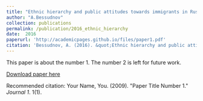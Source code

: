```yaml
---
title: "Ethnic hierarchy and public attitudes towards immigrants in Russia"
author: "A.Bessudnov"
collection: publications
permalink: /publication/2016_ethnic_hierarchy
date:  2016
paperurl: 'http://academicpages.github.io/files/paper1.pdf'
citation: 'Bessudnov, A. (2016). &quot;Ethnic hierarchy and public attitudes towards immigrants in Russia&quot; <i>European Sociological Review</i>. 32(5): 567-580.'
---
```

This paper is about the number 1. The number 2 is left for future work.

[Download paper here](http://academicpages.github.io/files/paper1.pdf)

Recommended citation: Your Name, You. (2009). "Paper Title Number 1." <i>Journal 1</i>. 1(1).